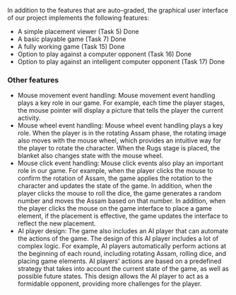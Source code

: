 In addition to the features that are auto-graded, the graphical user interface
of our project implements the following features:


 - A simple placement viewer (Task 5) Done
 - A basic playable game (Task 7) Done
 - A fully working game (Task 15) Done
 - Option to play against a computer opponent (Task 16) Done
 - Option to play against an intelligent computer opponent (Task 17) Done

### Other features
 - Mouse movement event handling: Mouse movement event handling plays a key role in our game. For example, each time the player stages, the mouse pointer will display a picture that tells the player the current activity.
 - Mouse wheel event handling: Mouse wheel event handling plays a key role. When the player is in the rotating Assam phase, the rotating image also moves with the mouse wheel, which provides an intuitive way for the player to rotate the character. When the Rugs stage is placed, the blanket also changes state with the mouse wheel.
 - Mouse click event handling: Mouse click events also play an important role in our game. For example, when the player clicks the mouse to confirm the rotation of Assam, the game applies the rotation to the character and updates the state of the game. In addition, when the player clicks the mouse to roll the dice, the game generates a random number and moves the Assam based on that number. In addition, when the player clicks the mouse on the game interface to place a game element, if the placement is effective, the game updates the interface to reflect the new placement.
 - AI player design: The game also includes an AI player that can automate the actions of the game. The design of this AI player includes a lot of complex logic. For example, AI players automatically perform actions at the beginning of each round, including rotating Assam, rolling dice, and placing game elements. AI players' actions are based on a predefined strategy that takes into account the current state of the game, as well as possible future states. This design allows the AI player to act as a formidable opponent, providing more challenges for the player.

